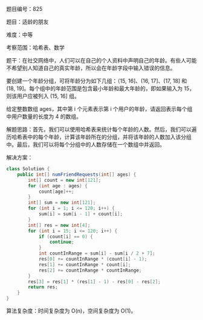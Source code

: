 题目编号：825

题目：适龄的朋友

难度：中等

考察范围：哈希表、数学

题干：在社交网络中，人们可以在自己的个人资料中声明自己的年龄。有些人可能不希望别人知道自己的真实年龄，所以会在年龄字段中输入错误的信息。

要创建一个年龄分组，可将年龄分为如下几组：（15, 16]、(16, 17]、(17, 18] 和 (18, 19]。每个组中的年龄范围是包含最小年龄和最大年龄的，即如果输入为 15，则该用户应被列入 (15, 16] 组。

给定整数数组 ages，其中第 i 个元素表示第 i 个用户的年龄，请返回表示每个组中用户数量的长度为 4 的数组。

解题思路：首先，我们可以使用哈希表来统计每个年龄的人数。然后，我们可以遍历哈希表中的每个年龄，计算该年龄所在的分组，并将该年龄的人数加入该分组中。最后，我们可以将每个分组中的人数存储在一个数组中并返回。

解决方案：

```java
class Solution {
    public int[] numFriendRequests(int[] ages) {
        int[] count = new int[121];
        for (int age : ages) {
            count[age]++;
        }
        int[] sum = new int[121];
        for (int i = 1; i <= 120; i++) {
            sum[i] = sum[i - 1] + count[i];
        }
        int[] res = new int[4];
        for (int i = 15; i <= 120; i++) {
            if (count[i] == 0) {
                continue;
            }
            int countInRange = sum[i] - sum[i / 2 + 7];
            res[0] += countInRange * (count[i] - 1);
            res[1] += countInRange * count[i];
            res[2] += countInRange * countInRange;
        }
        res[3] = res[1] * (res[1] - 1) - res[0] - res[2];
        return res;
    }
}
```

算法复杂度：时间复杂度为 O(n)，空间复杂度为 O(1)。